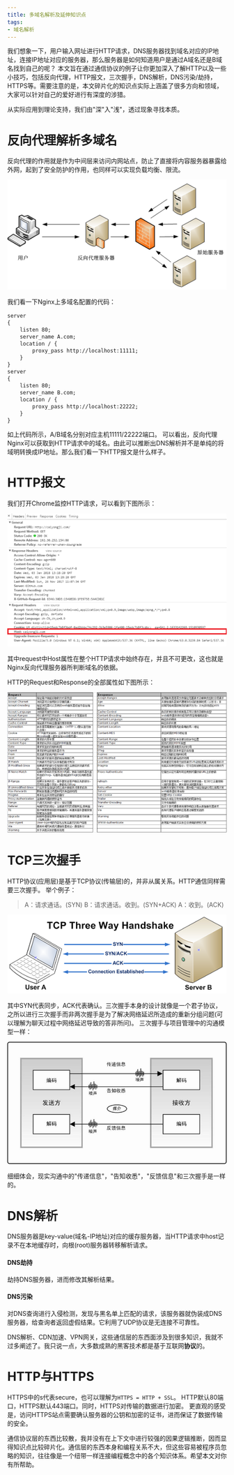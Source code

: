 ```yaml
---
title: 多域名解析及延伸知识点
tags:
- 域名解析
---
```

我们想象一下，用户输入网址进行HTTP请求，DNS服务器找到域名对应的IP地址，连接IP地址对应的服务器，那么服务器是如何知道用户是通过A域名还是B域名找到自己的呢？
本文旨在通过通信协议的例子让你更加深入了解HTTP以及一些小技巧，包括反向代理，HTTP报文，三次握手，DNS解析，DNS污染/劫持，HTTPS等。需要注意的是，本文碎片化的知识点实际上涵盖了很多方向和领域，大家可以针对自己的爱好进行有深度的涉猎。

从实际应用到理论支持，我们由"深"入"浅"，透过现象寻找本质。

#  反向代理解析多域名
反向代理的作用就是作为中间层来访问内网站点，防止了直接将内容服务器暴露给外网，起到了安全防护的作用，也同样可以实现负载均衡、限流。


![](/assets/images/20180104/1.png)


我们看一下Nginx上多域名配置的代码：
```editorconfig
server
{
    listen 80;
    server_name A.com;
    location / {
        proxy_pass http://localhost:11111;
    }
}
server
{
    listen 80;
    server_name B.com;
    location / {
        proxy_pass http://localhost:22222;
    }
}
```

如上代码所示，A/B域名分别对应主机11111/22222端口。
可以看出，反向代理Nginx可以获取到HTTP请求中的域名。由此可以推断出DNS解析并不是单纯的将域明转换成IP地址。那么我们看一下HTTP报文是什么样子。

# HTTP报文
我们打开Chrome监控HTTP请求，可以看到下图所示：

![](/assets/images/20180104/2.png)

其中request中Host属性在整个HTTP请求中始终存在，并且不可更改，这也就是Nginx反向代理服务器所判断域名的依据。

HTTP的Request和Response的全部属性如下图所示：

![](/assets/images/20180104/3.png)


# TCP三次握手
HTTP协议(应用层)是基于TCP协议(传输层)的，并非从属关系。HTTP通信同样需要三次握手。
举个例子：

> A：请求通话。(SYN)
> B：请求通话。收到。(SYN+ACK)
> A：收到。(ACK)


![](/assets/images/20180104/4.png)


其中SYN代表同步，ACK代表确认。三次握手本身的设计就像是一个君子协议，之所以进行三次握手而非两次握手是为了解决网络延迟所造成的重新分组问题(可以理解为聊天过程中网络延迟导致的答非所问)。
三次握手与项目管理中的沟通模型一样：

![](/assets/images/20180104/5.jpg)

细细体会，现实沟通中的"传递信息"，"告知收悉"，"反馈信息"和三次握手是一样的。

# DNS解析
DNS服务器是key-value(域名-IP地址)对应的缓存服务器，当HTTP请求中host记录不在本地缓存时，向根(root)服务器转移解析请求。
#### DNS劫持
劫持DNS服务器，进而修改其解析结果。
#### DNS污染
对DNS查询进行入侵检测，发现与黑名单上匹配的请求，该服务器就伪装成DNS服务器，给查询者返回虚假结果。它利用了UDP协议是无连接不可靠性。

DNS解析、CDN加速、VPN网关，这些通信层的东西面涉及到很多知识，我就不过多阐述了。我只说一点，大多数成熟的黑客技术都是基于互联网**协议**的。

# HTTP与HTTPS
HTTPS中的s代表secure，也可以理解为`HTTPS = HTTP + SSL`。
HTTP默认80端口，HTTPS默认443端口。同时，HTTPS对传输的数据进行加密。
更直观的感受是，访问HTTPS站点需要确认服务器的公钥和加密的证书，进而保证了数据传输的安全。

通信协议层的东西比较散，我并没有在上下文中进行较强的因果逻辑推断，因而显得知识点比较碎片化。通信层的东西本身和编程关系不大，但这些容易被程序员忽略的知识，往往像是一个纽带一样连接编程概念中的各个知识体系。希望本文对你有所帮助。
